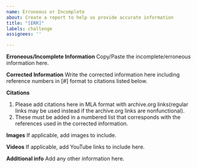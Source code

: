 ```yaml
---
name: Erroneous or Incomplete
about: Create a report to help us provide accurate information
title: "[ERR]"
labels: challenge
assignees: ''

---
```


**Erroneous/Incomplete Information**
Copy/Paste the incomplete/erroneous information here.

**Corrected Information**
Write the corrected information here including reference numbers in [#] format to citations listed below.

**Citations**
1. Please add citations here in MLA format with archive.org links(regular links may be used instead if the archive.org links are nonfunctional).
2. These must be added in a numbered list that corresponds with the references used in the corrected information.

**Images**
If applicable, add images to include.

**Videos**
If applicable, add YouTube links to include here.

**Additional info**
Add any other information here.
